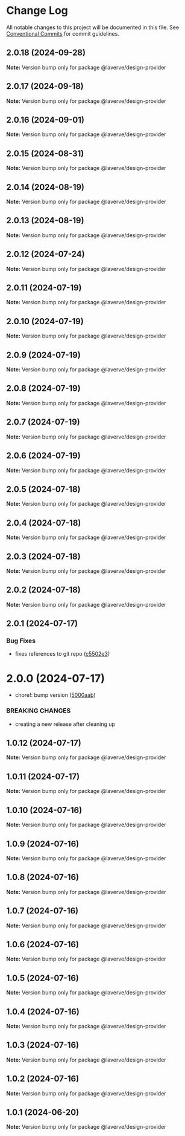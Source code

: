 # Change Log

All notable changes to this project will be documented in this file.
See [Conventional Commits](https://conventionalcommits.org) for commit guidelines.

## 2.0.18 (2024-09-28)

**Note:** Version bump only for package @laverve/design-provider

## 2.0.17 (2024-09-18)

**Note:** Version bump only for package @laverve/design-provider

## 2.0.16 (2024-09-01)

**Note:** Version bump only for package @laverve/design-provider

## 2.0.15 (2024-08-31)

**Note:** Version bump only for package @laverve/design-provider

## 2.0.14 (2024-08-19)

**Note:** Version bump only for package @laverve/design-provider

## 2.0.13 (2024-08-19)

**Note:** Version bump only for package @laverve/design-provider

## 2.0.12 (2024-07-24)

**Note:** Version bump only for package @laverve/design-provider

## 2.0.11 (2024-07-19)

**Note:** Version bump only for package @laverve/design-provider

## 2.0.10 (2024-07-19)

**Note:** Version bump only for package @laverve/design-provider

## 2.0.9 (2024-07-19)

**Note:** Version bump only for package @laverve/design-provider

## 2.0.8 (2024-07-19)

**Note:** Version bump only for package @laverve/design-provider

## 2.0.7 (2024-07-19)

**Note:** Version bump only for package @laverve/design-provider

## 2.0.6 (2024-07-19)

**Note:** Version bump only for package @laverve/design-provider

## 2.0.5 (2024-07-18)

**Note:** Version bump only for package @laverve/design-provider

## 2.0.4 (2024-07-18)

**Note:** Version bump only for package @laverve/design-provider

## 2.0.3 (2024-07-18)

**Note:** Version bump only for package @laverve/design-provider

## 2.0.2 (2024-07-18)

**Note:** Version bump only for package @laverve/design-provider

## 2.0.1 (2024-07-17)

### Bug Fixes

-   fixes references to git repo ([c5502e3](https://github.com/laverve/fusion/commit/c5502e39d80f40db83e3d9a49b1bfb1ba1984fc1))

# 2.0.0 (2024-07-17)

-   chore!: bump version ([5000aab](https://github.com/laverve/games/commit/5000aaba0487d91b51c023333dd07637167cc221))

### BREAKING CHANGES

-   creating a new release after cleaning up

## 1.0.12 (2024-07-17)

**Note:** Version bump only for package @laverve/design-provider

## 1.0.11 (2024-07-17)

**Note:** Version bump only for package @laverve/design-provider

## 1.0.10 (2024-07-16)

**Note:** Version bump only for package @laverve/design-provider

## 1.0.9 (2024-07-16)

**Note:** Version bump only for package @laverve/design-provider

## 1.0.8 (2024-07-16)

**Note:** Version bump only for package @laverve/design-provider

## 1.0.7 (2024-07-16)

**Note:** Version bump only for package @laverve/design-provider

## 1.0.6 (2024-07-16)

**Note:** Version bump only for package @laverve/design-provider

## 1.0.5 (2024-07-16)

**Note:** Version bump only for package @laverve/design-provider

## 1.0.4 (2024-07-16)

**Note:** Version bump only for package @laverve/design-provider

## 1.0.3 (2024-07-16)

**Note:** Version bump only for package @laverve/design-provider

## 1.0.2 (2024-07-16)

**Note:** Version bump only for package @laverve/design-provider

## 1.0.1 (2024-06-20)

**Note:** Version bump only for package @laverve/design-provider
